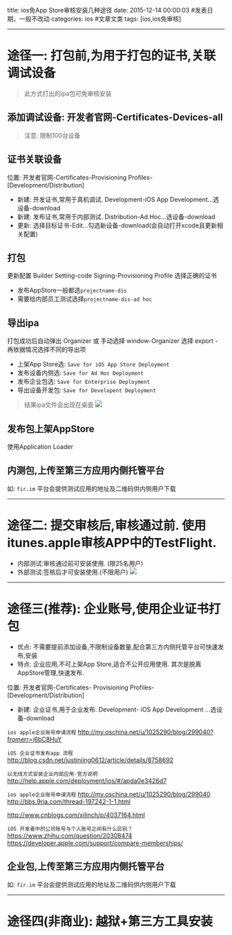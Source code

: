 title: ios免App Store审核安装几种途径
date: 2015-12-14 00:00:03 #发表日期，一般不改动
categories: ios #文章文类
tags: [ios,ios免审核]

---
# 途径一: 打包前,为用于打包的证书,关联调试设备
>此方式打出的ipa包可免审核安装

## 添加调试设备: 开发者官网-Certificates-Devices-all
>注意: 限制100台设备

## 证书关联设备
位置: 开发者官网-Certificates-Provisioning Profiles-[Development/Distribution]
* 新建: 开发证书,常用于真机调试. Development-iOS App Development...选设备-download
* 新建: 发布证书,常用于内部测试. Distribution-Ad Hoc...选设备-download
* 更新: 选择目标证书-Edit...勾选新设备-download(会自动打开xcode且更新相关配置)

## 打包
更新配置 Builder Setting-code Signing-Provisioning Profile 选择正确的证书
* 发布AppStore一般都选`projectname-dis`
* 需要给内部员工测试选择`projectname-dis-ad hoc`

## 导出ipa
打包成功后自动弹出 Organizer 或 手动选择 window-Organizer
选择 export - 再依据情况选择不同的导出项
* 上架App Store选: `Save for iOS App Store Deployment`
* 发布设备内侧选: `Save for Ad Hoc Deployment`
* 发布企业包选: `Save for Enterprise Deployment`
* 导出设备开发包: `Save for Developent Deployment`

>结果ipa文件会出现在桌面
![](http://7xnbs3.com1.z0.glb.clouddn.com/15-12-14/33383602.jpg)

## 发布包上架AppStore
使用Application Loader

## 内测包,上传至第三方应用内侧托管平台
如: `fir.im` 平台会提供测试应用的地址及二维码供内侧用户下载

---
# 途径二: 提交审核后,审核通过前. 使用itunes.apple审核APP中的TestFlight.
* 内部测试:审核通过前可安装使用. (限25名用户)
* 外部测试:签核后才可安装使用.(不限用户)
![](http://7xnbs3.com1.z0.glb.clouddn.com/15-12-14/24893265.jpg)
---
# 途径三(推荐): 企业账号,使用企业证书打包
* 优点: 不需要提前添加设备,不限制设备数量,配合第三方内侧托管平台可快速发布,安装
* 特点: 企业应用,不可上架App Store,适合不公开应用使用. 其次是脱离AppStore管理,快速发布.


位置:  开发者官网-Certificates- Provisioning Profiles- [Development/Distribution]

*  新建:  企业证书,用于企业发布. Development- iOS App Development ...选设备-download



`ios apple企业账号申请流程`
http://my.oschina.net/u/1025290/blog/299040?fromerr=j6bC8HuY

`iOS 企业证书发布app 流程`
http://blog.csdn.net/justinjing0612/article/details/8758692


`以无线方式安装企业内部应用-官方说明`
http://help.apple.com/deployment/ios/#/apda0e3426d7


`ios apple企业账号申请流程`
http://my.oschina.net/u/1025290/blog/299040
http://bbs.9ria.com/thread-197242-1-1.html

http://www.cnblogs.com/xilinch/p/4037164.html


`iOS 开发者中的公司账号与个人账号之间有什么区别？`
https://www.zhihu.com/question/20308474
https://developer.apple.com/support/compare-memberships/

## 企业包,上传至第三方应用内侧托管平台
如: `fir.im` 平台会提供测试应用的地址及二维码供内侧用户下载

---
# 途径四(非商业): 越狱+第三方工具安装 

<!-- more -->